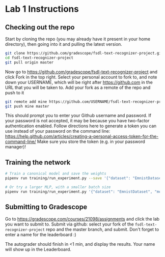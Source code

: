 # Lab 1 Instructions

## Checking out the repo

Start by cloning the repo (you may already have it present in your home directory), then going into it and pulling the latest version.

```sh
git clone https://github.com/gradescope/fsdl-text-recognizer-project.git
cd fsdl-text-recognizer-project
git pull origin master
```

Now go to https://github.com/gradescope/fsdl-text-recognizer-project and click Fork in the top right.
Select your personal account to fork to, and note down your USERNAME, which will be right after https://github.com in the URL that you will be taken to.
Add your fork as a remote of the repo and push to it

```sh
git remote add mine https://github.com/USERNAME/fsdl-text-recognizer-project.git
git push mine master
```

This should prompt you to enter your Github username and password.
If your password is not accepted, it may be because you have two-factor authentication enabled.
Follow directions here to generate a token you can use instead of your password on the command line: https://help.github.com/articles/creating-a-personal-access-token-for-the-command-line/
Make sure you store the token (e.g. in your password manager)!

## Training the network

```sh
# Train a canonical model and save the weights
pipenv run training/run_experiment.py --save '{"dataset": "EmnistDataset", "model": "CharacterModel", "network": "mlp"}'

# Or try a larger MLP, with a smaller batch size
pipenv run training/run_experiment.py '{"dataset": "EmnistDataset", "model": "CharacterModel", "network": "mlp", "network_args": {"num_layers": 8}} "train_args": {"batch_size": 32}'
```

## Submitting to Gradescope

Go to https://gradescope.com/courses/21098/assignments and click the lab you want to submit to.
Submit via github: select your fork of the `fsdl-text-recognizer-project` repo and the master branch, and submit.
Don't forget to enter a name for the leaderboard :)

The autograder should finish in <1 min, and display the results.
Your name will show up in the Leaderboard.
